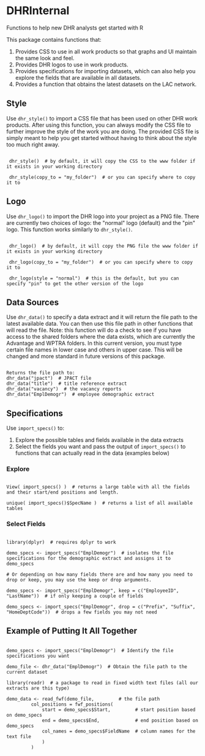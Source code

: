 # DHRInternal
Functions to help new DHR analysts get started with R

This package contains functions that:
 1. Provides CSS to use in all work products so that graphs and UI maintain the same look and feel.
 2. Provides DHR logos to use in work products.
 3. Provides specifications for importing datasets, which can also help you explore the fields that are available in all datasets.
 4. Provides a function that obtains the latest datasets on the LAC network. 

## Style
Use `dhr_style()` to import a CSS file that has been used on other DHR work products. After using this function, you can always modify the CSS file to further improve the style of the work you are doing. The provided CSS file is simply meant to help you get started without having to think about the style too much right away.

 <pre><code>
 dhr_style()  # by default, it will copy the CSS to the www folder if it exists in your working directory
 
 dhr_style(copy_to = "my_folder")  # or you can specify where to copy it to
</code></pre>

## Logo
Use `dhr_logo()` to import the DHR logo into your project as a PNG file. There are currently two choices of logo: the "normal" logo (default) and the "pin" logo. This function works similarly to `dhr_style()`.

<pre><code>
 dhr_logo()  # by default, it will copy the PNG file the www folder if it exists in your working directory
 
 dhr_logo(copy_to = "my_folder")  # or you can specify where to copy it to
 
 dhr_logo(style = "normal")  # this is the default, but you can specify "pin" to get the other version of the logo
</code></pre>

## Data Sources
Use `dhr_data()` to specify a data extract and it will return the file path to the latest available data. You can then use this file path in other functions that will read the file. Note: this function will do a check to see if you have access to the shared folders where the data exists, which are currently the Advantage and WPTRA folders. In this current version, you must type certain file names in lower case and others in upper case. This will be changed and more standard in future versions of this package.

<pre><code>
Returns the file path to: 
dhr_data("jpact")  # JPACT file
dhr_data("title")  # title reference extract
dhr_data("vacancy")  # the vacancy reports
dhr_data("EmplDemogr")  # employee demographic extract 
</code></pre>

## Specifications
Use `import_specs()` to:
 1. Explore the possible tables and fields available in the data extracts
 2. Select the fields you want and pass the output of `import_specs()` to functions that can actually read in the data (examples below)

### Explore
<pre><code>
View( import_specs() )  # returns a large table with all the fields and their start/end positions and length.

unique( import_specs()$SpecName )  # returns a list of all available tables
</code></pre>

### Select Fields
<pre><code>
library(dplyr)  # requires dplyr to work

demo_specs <- import_specs("EmplDemogr")  # isolates the file specifications for the demographic extract and assigns it to demo_specs

# Or depending on how many fields there are and how many you need to drop or keep, you may use the keep or drop arguments.

demo_specs <- import_specs("EmplDemogr", keep = c("EmployeeID", "LastName"))  # if only keeping a couple of fields

demo_specs <- import_specs("EmplDemogr", drop = c("Prefix", "Suffix", "HomeDeptCode"))  # drops a few fields you may not need
</code></pre>

## Example of Putting It All Together

<pre><code>
demo_specs <- import_specs("EmplDemogr")  # Identify the file specifications you want

demo_file <- dhr_data("EmplDemogr")  # Obtain the file path to the current dataset

library(readr)  # a package to read in fixed width text files (all our extracts are this type) 

demo_data <- read_fwf(demo_file,         # the file path
         col_positions = fwf_positions(  
             start = demo_specs$Start,         # start position based on demo_specs
             end = demo_specs$End,             # end position based on demo_specs
             col_names = demo_specs$FieldName  # column names for the text file
             )
         )
</code></pre>
